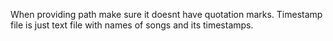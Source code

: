 When providing path make sure it doesnt have quotation marks.
Timestamp file is just text file with names of songs and its timestamps.
